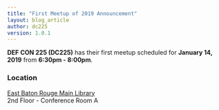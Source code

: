 ```yaml
---
title: "First Meetup of 2019 Announcement"
layout: blog_article
author: dc225
version: 1.0.1
---
```


<script type="application/ld+json">
{
  "@context" : "http://schema.org",
  "@type" : "Event",
  "name" : "First Meetup 2019",
  "startDate" : "2019-01-14",
  "location" : {
    "@type" : "Place",
    "name" : "East Baton Rouge Main Library",
    "address" : {
      "@type" : "PostalAddress",
      "addressLocality" : "Baton Rouge",
      "addressRegion" : "Louisiana",
      "postalCode" : "70806",
      "streetAddress" : "7711 Goodwood Blvd"
    }
  },
  "description" : "DC225 has their first meetup for 2019",
  "url" : "http://defcon225.org/blog/2019/first-meetup-2019.html"
}
</script>

**DEF CON 225 (DC225)** has their first meetup scheduled for **January 14, 2019** from **6:30pm - 8:00pm**.

### Location
[East Baton Rouge Main Library](http://www.ebrpl.com/LocationsandHours/ebr.html)  
2nd Floor - Conference Room A
